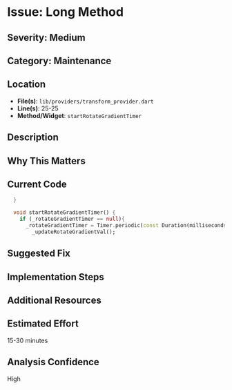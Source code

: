 # Issue: Long Method

## Severity: Medium

## Category: Maintenance

## Location
- **File(s)**: `lib/providers/transform_provider.dart`
- **Line(s)**: 25-25
- **Method/Widget**: `startRotateGradientTimer`

## Description


## Why This Matters


## Current Code
```dart
  }

  void startRotateGradientTimer() {
    if (_rotateGradientTimer == null){
      _rotateGradientTimer = Timer.periodic(const Duration(milliseconds: 100), ((Timer t) {
        _updateRotateGradientVal();
```

## Suggested Fix


## Implementation Steps


## Additional Resources


## Estimated Effort
15-30 minutes

## Analysis Confidence
High
